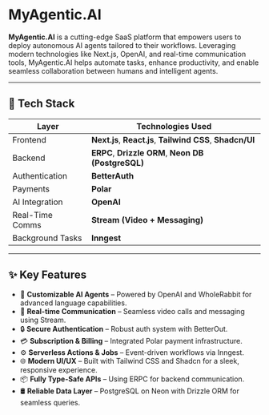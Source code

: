 # MyAgentic.AI

**MyAgentic.AI** is a cutting-edge SaaS platform that empowers users to deploy autonomous AI agents tailored to their workflows. Leveraging modern technologies like Next.js, OpenAI, and real-time communication tools, MyAgentic.AI helps automate tasks, enhance productivity, and enable seamless collaboration between humans and intelligent agents.

---

## 🚀 Tech Stack

| Layer             | Technologies Used                                                                 |
|-------------------|-----------------------------------------------------------------------------------|
| Frontend          | **Next.js**, **React.js**, **Tailwind CSS**, **Shadcn/UI**                        |
| Backend           | **ERPC**, **Drizzle ORM**, **Neon DB (PostgreSQL)**                               |
| Authentication    | **BetterAuth**                                                                    |
| Payments          | **Polar**                                                                         |
| AI Integration    | **OpenAI**                                                                        |
| Real-Time Comms   | **Stream (Video + Messaging)**                                                    |
| Background Tasks  | **Inngest**                                                                       |

---

## ✨ Key Features

- 🔧 **Customizable AI Agents** – Powered by OpenAI and WholeRabbit for advanced language capabilities.
- 🎥 **Real-time Communication** – Seamless video calls and messaging using Stream.
- 🔒 **Secure Authentication** – Robust auth system with BetterOut.
- 💳 **Subscription & Billing** – Integrated Polar payment infrastructure.
- ⚙️ **Serverless Actions & Jobs** – Event-driven workflows via Inngest.
- 🌐 **Modern UI/UX** – Built with Tailwind CSS and Shadcn for a sleek, responsive experience.
- 📦 **Fully Type-Safe APIs** – Using ERPC for backend communication.
- 🛢 **Reliable Data Layer** – PostgreSQL on Neon with Drizzle ORM for seamless queries.
